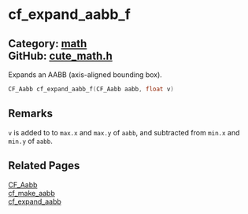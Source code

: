 [](../header.md ':include')

# cf_expand_aabb_f

Category: [math](https://github.com/RandyGaul/cute_framework/blob/master/docs/api_reference?id=math)  
GitHub: [cute_math.h](https://github.com/RandyGaul/cute_framework/blob/master/include/cute_math.h)  
---

Expands an AABB (axis-aligned bounding box).

```cpp
CF_Aabb cf_expand_aabb_f(CF_Aabb aabb, float v)
```

## Remarks

`v` is added to to `max.x` and `max.y` of `aabb`, and subtracted from `min.x` and `min.y` of `aabb`.

## Related Pages

[CF_Aabb](https://github.com/RandyGaul/cute_framework/blob/master/docs/math/cf_aabb.md)  
[cf_make_aabb](https://github.com/RandyGaul/cute_framework/blob/master/docs/math/cf_make_aabb.md)  
[cf_expand_aabb](https://github.com/RandyGaul/cute_framework/blob/master/docs/math/cf_expand_aabb.md)  
